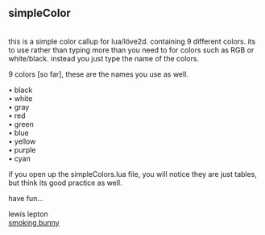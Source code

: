 simpleColor
------

<br>this is a simple color callup for lua/löve2d.
containing 9 different colors.
its to use rather than typing more than you need to for colors such as RGB or white/black.
instead you just type the name of the colors.

9 colors [so far], these are the names you use as well.

• black<br>
• white<br>
• gray<br>
• red<br>
• green<br>
• blue<br>
• yellow<br>
• purple<br>
• cyan<br>

if you open up the simpleColors.lua file, you will notice they are just tables, but think its good practice as well.

have fun...

lewis lepton<br>
[smoking bunny](http://smokingbunny.net)